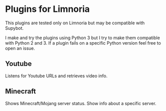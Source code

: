 Plugins for Limnoria
====================

This plugins are tested only on Limnoria but may be compatible with Supybot.

I make and try the plugins using Python 3 but I try to make them compatible with Python 2 and 3.
If a plugin fails on a specific Python version feel free to open an issue.

Youtube
-------
Listens for Youtube URLs and retrieves video info.

Minecraft
---------
Shows Minecraft/Mojang server status.
Show info about a specific server.
